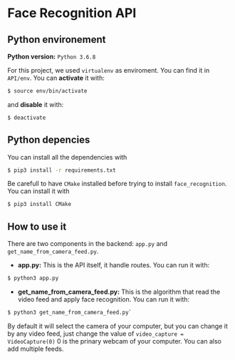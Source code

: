# Face Recognition API

## Python environement

**Python version:** `Python 3.6.8`

For this project, we used `virtualenv` as enviroment.
You can find it in `API/env`.
You can **activate** it with: 
```bash
$ source env/bin/activate
```
and **disable** it with:
```bash
$ deactivate
```

## Python depencies

You can install all the dependencies with 
```bash
$ pip3 install -r requirements.txt
```
Be carefull to have `CMake` installed before trying to install `face_recognition`. You can install it with 
```bash
$ pip3 install CMake
```

## How to use it

There are two components in the backend: `app.py` and `get_name_from_camera_feed.py`.

* **app.py:** This is the API itself, it handle routes. You can run it with:
```bash
$ python3 app.py
```

* **get_name_from_camera_feed.py:** This is the algorithm that read the video feed and apply face recognition. You can run it 
with:
```bash
$ python3 get_name_from_camera_feed.py`
```
By default it will select the camera of your computer, but you can change it by any video feed, just change the value of `video_capture = VideoCapture(0)` 0 is the prinary webcam of your computer. You can also add multiple feeds.
